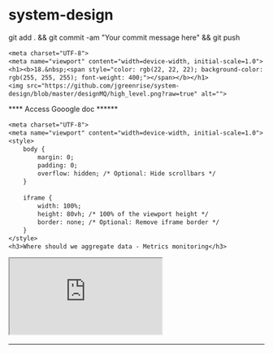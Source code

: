 # system-design
git add . && git commit -am "Your commit message here" && git push

    <meta charset="UTF-8">
    <meta name="viewport" content="width=device-width, initial-scale=1.0">
    <h1><b>18.&nbsp;<span style="color: rgb(22, 22, 22); background-color: rgb(255, 255, 255); font-weight: 400;"></span></b></h1>
    <img src="https://github.com/jgreenrise/system-design/blob/master/designMQ/high_level.png?raw=true" alt="">



**** Access Gooogle doc ******

    <meta charset="UTF-8">
    <meta name="viewport" content="width=device-width, initial-scale=1.0">
    <style>
        body {
            margin: 0;
            padding: 0;
            overflow: hidden; /* Optional: Hide scrollbars */
        }

        iframe {
            width: 100%;
            height: 80vh; /* 100% of the viewport height */
            border: none; /* Optional: Remove iframe border */
        }
    </style>
    <h3>Where should we aggregate data - Metrics monitoring</h3>

<iframe src="https://docs.google.com/document/d/16TE4jR5JJfcy0YzON77wr2ITFCr_fCIje_-T0GpsCDQ/edit#heading=h.mb8zz473bqbg"></iframe>

***********
